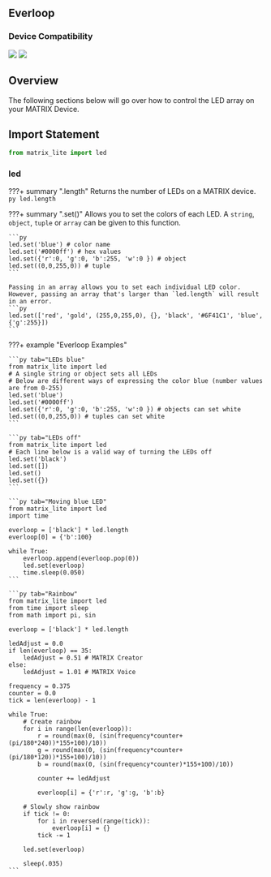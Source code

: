 <h2 style="padding-top:0">Everloop</h2>

### Device Compatibility
<img class="creator-compatibility-icon" src="../../../img/creator-icon.svg">
<img class="creator-compatibility-icon" src="../../../img/voice-icon.svg">

## Overview
The following sections below will go over how to control the LED array on your MATRIX Device.

## Import Statement
```py
from matrix_lite import led
```

### led

???+ summary ".length"
    Returns the number of LEDs on a MATRIX device.
    ```py
    led.length
    ```

???+ summary ".set()"
    Allows you to set the colors of each LED. A `string`, `object`, `tuple` or `array` can be given to this function.

    ```py
    led.set('blue') # color name
    led.set('#0000ff') # hex values
    led.set({'r':0, 'g':0, 'b':255, 'w':0 }) # object
    led.set((0,0,255,0)) # tuple
    ```

    Passing in an array allows you to set each individual LED color. However, passing an array that's larger than `led.length` will result in an error.
    ```py
    led.set(['red', 'gold', (255,0,255,0), {}, 'black', '#6F41C1', 'blue', {'g':255}])
    ```

???+ example "Everloop Examples"

    ```py tab="LEDs blue"
    from matrix_lite import led
    # A single string or object sets all LEDs
    # Below are different ways of expressing the color blue (number values are from 0-255)
    led.set('blue')
    led.set('#0000ff')
    led.set({'r':0, 'g':0, 'b':255, 'w':0 }) # objects can set white
    led.set((0,0,255,0)) # tuples can set white
    ```

    ```py tab="LEDs off"
    from matrix_lite import led
    # Each line below is a valid way of turning the LEDs off
    led.set('black')
    led.set([])
    led.set()
    led.set({})
    ```

    ```py tab="Moving blue LED"
    from matrix_lite import led
    import time

    everloop = ['black'] * led.length
    everloop[0] = {'b':100}

    while True:
        everloop.append(everloop.pop(0))
        led.set(everloop)
        time.sleep(0.050)
    ```

    ```py tab="Rainbow"
    from matrix_lite import led
    from time import sleep
    from math import pi, sin

    everloop = ['black'] * led.length

    ledAdjust = 0.0
    if len(everloop) == 35:
        ledAdjust = 0.51 # MATRIX Creator
    else:
        ledAdjust = 1.01 # MATRIX Voice

    frequency = 0.375
    counter = 0.0
    tick = len(everloop) - 1

    while True:
        # Create rainbow
        for i in range(len(everloop)):
            r = round(max(0, (sin(frequency*counter+(pi/180*240))*155+100)/10))
            g = round(max(0, (sin(frequency*counter+(pi/180*120))*155+100)/10))
            b = round(max(0, (sin(frequency*counter)*155+100)/10))

            counter += ledAdjust

            everloop[i] = {'r':r, 'g':g, 'b':b}

        # Slowly show rainbow
        if tick != 0:
            for i in reversed(range(tick)):
                everloop[i] = {}
            tick -= 1

        led.set(everloop)

        sleep(.035)
    ```